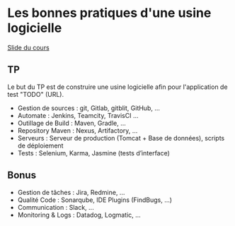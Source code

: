 # Les bonnes pratiques d'une usine logicielle

[Slide du cours](https://docs.google.com/presentation/d/1YFb_ALcxtlJKJMhKgn1T6uYIPXTgk4qI0bKjQjpcGtU/edit?usp=sharing)

## TP

Le but du TP est de construire une usine logicielle afin pour l'application de test "TODO" (URL).

- Gestion de sources : git, Gitlab, gitblit, GitHub, ...
- Automate : Jenkins, Teamcity, TravisCI ...
- Outillage de Build : Maven, Gradle, ...
- Repository Maven : Nexus, Artifactory, ...
- Serveurs : Serveur de production (Tomcat + Base de données), scripts de déploiement
- Tests : Selenium, Karma, Jasmine (tests d’interface)

## Bonus

- Gestion de tâches : Jira, Redmine, ...
- Qualité Code : Sonarqube, IDE Plugins (FindBugs, ...)
- Communication : Slack, ...
- Monitoring & Logs : Datadog, Logmatic, ...

